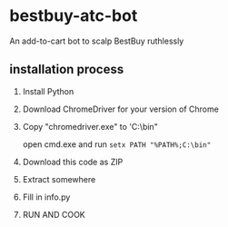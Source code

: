 # bestbuy-atc-bot
An add-to-cart bot to scalp BestBuy ruthlessly

## installation process

1. Install Python

2. Download ChromeDriver for your version of Chrome

3. Copy "chromedriver.exe" to 'C:\bin\"

    open cmd.exe and run `setx PATH "%PATH%;C:\bin"`

4. Download this code as ZIP

5. Extract somewhere

6. Fill in info.py

7. RUN AND COOK
